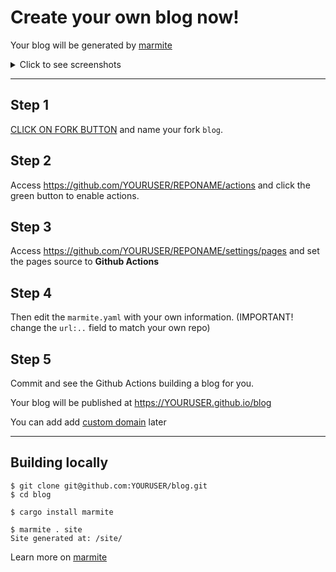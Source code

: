 # Create your own blog now!

Your blog will be generated by [marmite](https://rochacbruno.github.io/marmite/)

<details>

<summary> Click to see screenshots </summary>

**Light Mode**
![index-light](https://github.com/user-attachments/assets/ebb177a3-5c28-437f-88d2-2400474dd84c)
![post-light](https://github.com/user-attachments/assets/c4ea0485-efee-438a-82d1-1c8d9b31a3e8)

**Dark Mode**
![index-dark](https://github.com/user-attachments/assets/c72a9216-e553-4d91-b48e-7b1e913b264f)
![post-dark](https://github.com/user-attachments/assets/61e6aad9-d84d-4e12-9737-ece02ffd39d2)

</details>

---

## Step 1

[CLICK ON FORK BUTTON](https://github.com/rochacbruno/make-me-a-blog/fork) and name your fork `blog`.

## Step 2

Access https://github.com/YOURUSER/REPONAME/actions and click the green button to enable actions.

## Step 3

Access https://github.com/YOURUSER/REPONAME/settings/pages and set the
pages source to **Github Actions**

## Step 4

Then edit the `marmite.yaml` with your own information. (IMPORTANT! change the `url:..` field to match your own repo)

## Step 5

Commit and see the Github Actions building a blog for you.

Your blog will be published at https://YOURUSER.github.io/blog

You can add add [custom domain](https://docs.github.com/en/pages/configuring-a-custom-domain-for-your-github-pages-site/managing-a-custom-domain-for-your-github-pages-site) later

---


## Building locally

```console
$ git clone git@github.com:YOURUSER/blog.git
$ cd blog
```

```console
$ cargo install marmite
```

```console
$ marmite . site
Site generated at: /site/
```

Learn more on [marmite](https://rochacbruno.github.io/marmite/)

